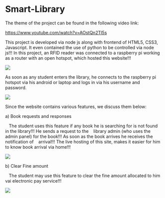 # Smart-Library

The theme of the project can be found in the following video link:

https://www.youtube.com/watch?v=AOstQn2Tl5s

This project is developed via node js along with frontend of HTML5, CSS3, Javascript. It even contained the use of python to be controlled via node js!!! In this project, an RFID reader was connected to a raspberry pi working as a router with an open hotspot, which hosted this website!!! 

<img src="https://images-na.ssl-images-amazon.com/images/I/61AjLsi7sDL._SX355_.jpg"/>


As soon as any student enters the library, he connects to the raspberry pi hotspot via his android or laptop and logs in via his username and password. 

<img src="https://github.com/BeepLoveKarki/smart-library/blob/master/screenshots/ss10.png"/>

Since the website contains various features, we discuss them below:

a) Book requests and responses

&nbsp;&nbsp;&nbsp;The student uses this feature if any book he is searching for is not found in the library!!! He sends a request to the &nbsp;&nbsp;&nbsp;library admin (who uses the admin panel) for the book!!! As soon as the book arrives he receives the notification of &nbsp;&nbsp;&nbsp;arrival!!! The live hosting of this site, makes it easier for him to know book arrival via home!!!


<img src="https://github.com/BeepLoveKarki/smart-library/blob/master/screenshots/ss1.png"/>

b) Clear Fine amount

&nbsp;&nbsp;&nbsp;The student may use this feature to clear the fine amount allocated to him vai electronic pay service!!!

<img src="https://github.com/BeepLoveKarki/smart-library/blob/master/screenshots/ss2.png"/>
